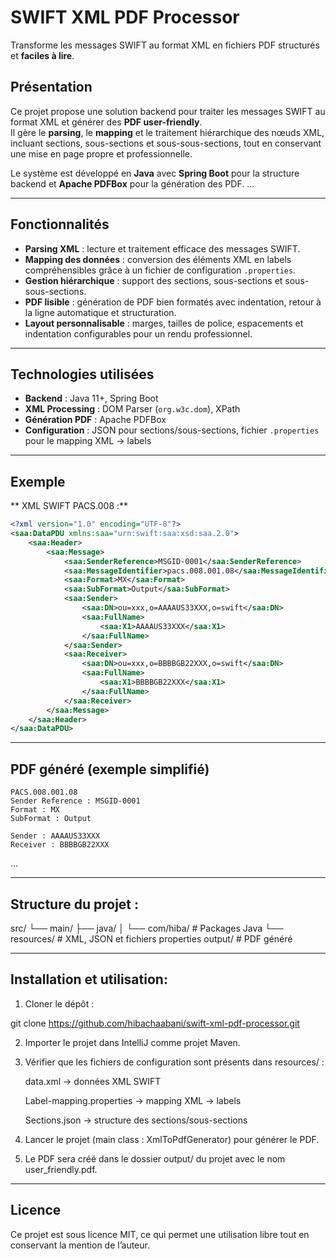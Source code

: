# SWIFT XML PDF Processor

Transforme les messages SWIFT au format XML en fichiers PDF structurés et **faciles à lire**.

## Présentation
Ce projet propose une solution backend pour traiter les messages SWIFT au format XML et générer des **PDF user-friendly**.  
Il gère le **parsing**, le **mapping** et le traitement hiérarchique des nœuds XML, incluant sections, sous-sections et sous-sous-sections, tout en conservant une mise en page propre et professionnelle.

Le système est développé en **Java** avec **Spring Boot** pour la structure backend et **Apache PDFBox** pour la génération des PDF.
...

---

## Fonctionnalités
- **Parsing XML** : lecture et traitement efficace des messages SWIFT.  
- **Mapping des données** : conversion des éléments XML en labels compréhensibles grâce à un fichier de configuration `.properties`.  
- **Gestion hiérarchique** : support des sections, sous-sections et sous-sous-sections.  
- **PDF lisible** : génération de PDF bien formatés avec indentation, retour à la ligne automatique et structuration.  
- **Layout personnalisable** : marges, tailles de police, espacements et indentation configurables pour un rendu professionnel.

---

## Technologies utilisées
- **Backend** : Java 11+, Spring Boot  
- **XML Processing** : DOM Parser (`org.w3c.dom`), XPath  
- **Génération PDF** : Apache PDFBox  
- **Configuration** : JSON pour sections/sous-sections, fichier `.properties` pour le mapping XML → labels

---

## Exemple

**  XML SWIFT PACS.008 :**
```xml
<?xml version="1.0" encoding="UTF-8"?>
<saa:DataPDU xmlns:saa="urn:swift:saa:xsd:saa.2.0">
    <saa:Header>
        <saa:Message>
            <saa:SenderReference>MSGID-0001</saa:SenderReference>
            <saa:MessageIdentifier>pacs.008.001.08</saa:MessageIdentifier>
            <saa:Format>MX</saa:Format>
            <saa:SubFormat>Output</saa:SubFormat>
            <saa:Sender>
                <saa:DN>ou=xxx,o=AAAAUS33XXX,o=swift</saa:DN>
                <saa:FullName>
                    <saa:X1>AAAAUS33XXX</saa:X1>
                </saa:FullName>
            </saa:Sender>
            <saa:Receiver>
                <saa:DN>ou=xxx,o=BBBBGB22XXX,o=swift</saa:DN>
                <saa:FullName>
                    <saa:X1>BBBBGB22XXX</saa:X1>
                </saa:FullName>
            </saa:Receiver>
        </saa:Message>
    </saa:Header>
</saa:DataPDU>
```

---

## PDF généré (exemple simplifié) 
```text
PACS.008.001.08
Sender Reference : MSGID-0001
Format : MX
SubFormat : Output

Sender : AAAAUS33XXX
Receiver : BBBBGB22XXX
```
...

---

## Structure du projet :
src/
 └── main/
     ├── java/
     │    └── com/hiba/       # Packages Java
     └── resources/           # XML, JSON et fichiers properties
output/                       # PDF généré

---

## Installation et utilisation:

1. Cloner le dépôt :

git clone https://github.com/hibachaabani/swift-xml-pdf-processor.git

2. Importer le projet dans IntelliJ comme projet Maven.

3. Vérifier que les fichiers de configuration sont présents dans resources/ :

   data.xml → données XML SWIFT

   Label-mapping.properties → mapping XML → labels

   Sections.json → structure des sections/sous-sections

4. Lancer le projet (main class : XmlToPdfGenerator) pour générer le PDF.

5. Le PDF sera créé dans le dossier output/ du projet avec le nom user_friendly.pdf.

---

## Licence

Ce projet est sous licence MIT, ce qui permet une utilisation libre tout en conservant la mention de l’auteur.
